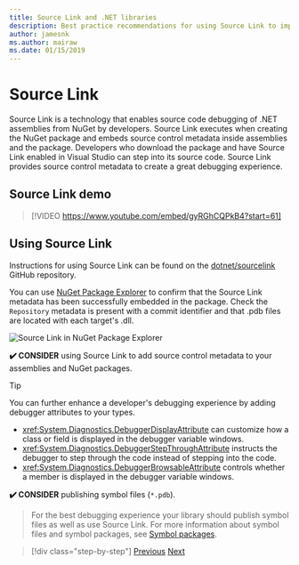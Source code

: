 ```yaml
---
title: Source Link and .NET libraries
description: Best practice recommendations for using Source Link to improve debugging for .NET libraries.
author: jamesnk
ms.author: mairaw
ms.date: 01/15/2019
---
```

# Source Link

Source Link is a technology that enables source code debugging of .NET assemblies from NuGet by developers. Source Link executes when creating the NuGet package and embeds source control metadata inside assemblies and the package. Developers who download the package and have Source Link enabled in Visual Studio can step into its source code. Source Link provides source control metadata to create a great debugging experience.

## Source Link demo

> [!VIDEO https://www.youtube.com/embed/gyRGhCQPkB4?start=61]

## Using Source Link

Instructions for using Source Link can be found on the [dotnet/sourcelink](https://github.com/dotnet/sourcelink/blob/master/README.md) GitHub repository.

You can use [NuGet Package Explorer](https://github.com/NuGetPackageExplorer/NuGetPackageExplorer) to confirm that the Source Link metadata has been successfully embedded in the package. Check the `Repository` metadata is present with a commit identifier and that .pdb files are located with each target's .dll.

![Source Link in NuGet Package Explorer](./media/sourcelink/nuget-package-explorer-sourcelink.png "Source Link in NuGet Package Explorer")

**✔️ CONSIDER** using Source Link to add source control metadata to your assemblies and NuGet packages.

> [!TIP]
> You can further enhance a developer's debugging experience by adding debugger attributes to your types.
>
> * <xref:System.Diagnostics.DebuggerDisplayAttribute> can customize how a class or field is displayed in the debugger variable windows.
> * <xref:System.Diagnostics.DebuggerStepThroughAttribute> instructs the debugger to step through the code instead of stepping into the code.
> * <xref:System.Diagnostics.DebuggerBrowsableAttribute> controls whether a member is displayed in the debugger variable windows.

**✔️ CONSIDER** publishing symbol files (`*.pdb`).

> For the best debugging experience your library should publish symbol files as well as use Source Link. For more information about symbol files and symbol packages, see [Symbol packages](./nuget.md#symbol-packages).

>[!div class="step-by-step"]
>[Previous](dependencies.md)
>[Next](publish-nuget-package.md)
